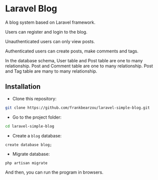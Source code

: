 # Laravel Blog

A blog system based on Laravel framework.

Users can register and login to the blog.

Unauthenticated users can only view posts.

Authenticated users can create posts, make comments and tags.

In the database schema, User table and Post table are one to many relationship.
Post and Comment table are one to many relationship.
Post and Tag table are many to many relationship.


## Installation

- Clone this repository:
```bash
git clone https://github.com/frankbearzou/laravel-simple-blog.git
```

- Go to the project folder:
```bash
cd laravel-simple-blog
```

- Create a `blog` database:
```mysql
create database blog;
```

- Migrate database:
```bash
php artisan migrate
```

And then, you can run the program in browsers.